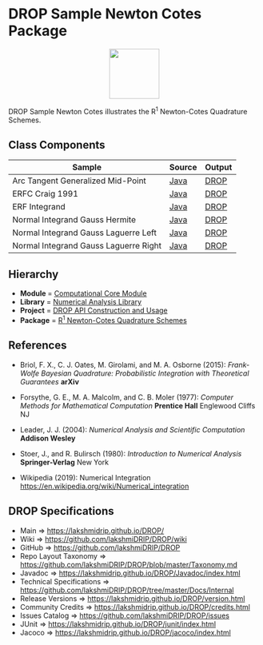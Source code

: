 # DROP Sample Newton Cotes Package

<p align="center"><img src="https://github.com/lakshmiDRIP/DROP/blob/master/DRIP_Logo.gif?raw=true" width="100"></p>

DROP Sample Newton Cotes illustrates the R<sup>1</sup> Newton-Cotes Quadrature Schemes.


## Class Components

 |     Sample     | Source | Output |
 |----------------|--------|--------|
 | Arc Tangent Generalized Mid-Point | [Java](https://github.com/lakshmiDRIP/DROP/tree/master/src/main/java/org/drip/sample/newtoncotes/ArcTangentGeneralizedMidPoint.java) | [DROP](https://github.com/lakshmiDRIP/DROP/blob/master/drop/org/drip/sample/newtoncotes/ArcTangentGeneralizedMidPoint.drop) |
 | ERFC Craig 1991 | [Java](https://github.com/lakshmiDRIP/DROP/tree/master/src/main/java/org/drip/sample/newtoncotes/ERFCCraig1991.java) | [DROP](https://github.com/lakshmiDRIP/DROP/blob/master/drop/org/drip/sample/newtoncotes/ERFCCraig1991.drop) |
 | ERF Integrand | [Java](https://github.com/lakshmiDRIP/DROP/tree/master/src/main/java/org/drip/sample/newtoncotes/ERFIntegrand.java) | [DROP](https://github.com/lakshmiDRIP/DROP/blob/master/drop/org/drip/sample/newtoncotes/ERFIntegrand.drop) |
 | Normal Integrand Gauss Hermite | [Java](https://github.com/lakshmiDRIP/DROP/tree/master/src/main/java/org/drip/sample/newtoncotes/NormalIntegrandGaussHermite.java) | [DROP](https://github.com/lakshmiDRIP/DROP/blob/master/drop/org/drip/sample/newtoncotes/NormalIntegrandGaussHermite.drop) |
 | Normal Integrand Gauss Laguerre Left | [Java](https://github.com/lakshmiDRIP/DROP/tree/master/src/main/java/org/drip/sample/newtoncotes/NormalIntegrandGaussLaguerreLeft.java) | [DROP](https://github.com/lakshmiDRIP/DROP/blob/master/drop/org/drip/sample/newtoncotes/NormalIntegrandGaussLaguerreLeft.drop) |
 | Normal Integrand Gauss Laguerre Right | [Java](https://github.com/lakshmiDRIP/DROP/tree/master/src/main/java/org/drip/sample/newtoncotes/NormalIntegrandGaussLaguerreRight.java) | [DROP](https://github.com/lakshmiDRIP/DROP/blob/master/drop/org/drip/sample/newtoncotes/NormalIntegrandGaussLaguerreRight.drop) |


## Hierarchy

 <ul>
	<li><b>Module </b> = <a href = "https://github.com/lakshmiDRIP/DROP/tree/master/ComputationalCore.md">Computational Core Module</a></li>
	<li><b>Library</b> = <a href = "https://github.com/lakshmiDRIP/DROP/tree/master/NumericalAnalysisLibrary.md">Numerical Analysis Library</a></li>
	<li><b>Project</b> = <a href = "https://github.com/lakshmiDRIP/DROP/tree/master/src/main/java/org/drip/sample/README.md">DROP API Construction and Usage</a></li>
	<li><b>Package</b> = <a href = "https://github.com/lakshmiDRIP/DROP/tree/master/src/main/java/org/drip/sample/newtoncotes/README.md">R<sup>1</sup> Newton-Cotes Quadrature Schemes</a></li>
 </ul>


## References

 * Briol, F. X., C. J. Oates, M. Girolami, and M. A. Osborne (2015): <i>Frank-Wolfe Bayesian Quadrature: Probabilistic Integration with Theoretical Guarantees</i> <b>arXiv</b>

 * Forsythe, G. E., M. A. Malcolm, and C. B. Moler (1977): <i>Computer Methods for Mathematical Computation</i> <b>Prentice Hall</b> Englewood Cliffs NJ

 * Leader, J. J. (2004): <i>Numerical Analysis and Scientific Computation</i> <b>Addison Wesley</b>

 * Stoer, J., and R. Bulirsch (1980): <i>Introduction to Numerical Analysis</i> <b>Springer-Verlag</b> New York

 * Wikipedia (2019): Numerical Integration https://en.wikipedia.org/wiki/Numerical_integration


## DROP Specifications

 * Main                     => https://lakshmidrip.github.io/DROP/
 * Wiki                     => https://github.com/lakshmiDRIP/DROP/wiki
 * GitHub                   => https://github.com/lakshmiDRIP/DROP
 * Repo Layout Taxonomy     => https://github.com/lakshmiDRIP/DROP/blob/master/Taxonomy.md
 * Javadoc                  => https://lakshmidrip.github.io/DROP/Javadoc/index.html
 * Technical Specifications => https://github.com/lakshmiDRIP/DROP/tree/master/Docs/Internal
 * Release Versions         => https://lakshmidrip.github.io/DROP/version.html
 * Community Credits        => https://lakshmidrip.github.io/DROP/credits.html
 * Issues Catalog           => https://github.com/lakshmiDRIP/DROP/issues
 * JUnit                    => https://lakshmidrip.github.io/DROP/junit/index.html
 * Jacoco                   => https://lakshmidrip.github.io/DROP/jacoco/index.html
